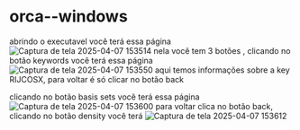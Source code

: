 # orca--windows
abrindo o executavel você terá essa página 
![Captura de tela 2025-04-07 153514](https://github.com/user-attachments/assets/27254618-a215-4b10-956e-d3b3a773a75d)
nela você tem 3 botões ,
clicando no botão keywords você terá essa página 
![Captura de tela 2025-04-07 153550](https://github.com/user-attachments/assets/21f0f264-eee5-43c4-88ee-afa8f08c51c9)
aqui temos informações sobre a key RIJCOSX, para voltar é só clicar no botão back

clicando no botão basis sets você terá essa página 
![Captura de tela 2025-04-07 153600](https://github.com/user-attachments/assets/d3c15342-6009-442c-8e84-73bfdfae50ec)
para voltar clica no botão back,
clicando no botão density você terá 
![Captura de tela 2025-04-07 153612](https://github.com/user-attachments/assets/54e8cb70-abff-46ff-b54b-1b5b09e4356e)

